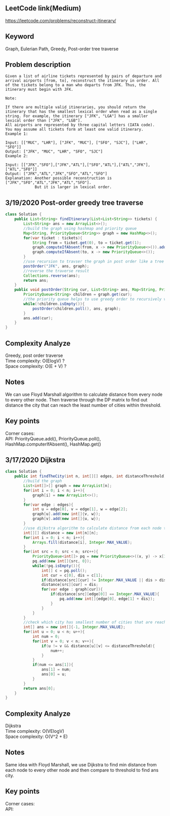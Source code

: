 ## LeetCode link(Medium)
https://leetcode.com/problems/reconstruct-itinerary/

## Keyword
Graph, Eulerian Path, Greedy, Post-order tree traverse

## Problem description
```
Given a list of airline tickets represented by pairs of departure and arrival airports [from, to], reconstruct the itinerary in order. All of the tickets belong to a man who departs from JFK. Thus, the itinerary must begin with JFK.

Note:

If there are multiple valid itineraries, you should return the itinerary that has the smallest lexical order when read as a single string. For example, the itinerary ["JFK", "LGA"] has a smaller lexical order than ["JFK", "LGB"].
All airports are represented by three capital letters (IATA code).
You may assume all tickets form at least one valid itinerary.
Example 1:

Input: [["MUC", "LHR"], ["JFK", "MUC"], ["SFO", "SJC"], ["LHR", "SFO"]]
Output: ["JFK", "MUC", "LHR", "SFO", "SJC"]
Example 2:

Input: [["JFK","SFO"],["JFK","ATL"],["SFO","ATL"],["ATL","JFK"],["ATL","SFO"]]
Output: ["JFK","ATL","JFK","SFO","ATL","SFO"]
Explanation: Another possible reconstruction is ["JFK","SFO","ATL","JFK","ATL","SFO"].
             But it is larger in lexical order.
```
## 3/19/2020 Post-order greedy tree traverse

```java
class Solution {
    public List<String> findItinerary(List<List<String>> tickets) {
        List<String> ans = new ArrayList<>();
        //build the graph using hashmap and priority queue
        Map<String, PriorityQueue<String>> graph = new HashMap<>();
        for(var ticket : tickets){
            String from = ticket.get(0), to = ticket.get(1);
            graph.computeIfAbsent(from, x -> new PriorityQueue<>()).add(to);
            graph.computeIfAbsent(to, x -> new PriorityQueue<>());
        }
        //use recursion to travser the graph in post order like a tree
        postOrder("JFK", ans, graph);
        //reverse the traverse result
        Collections.reverse(ans);
        return ans;
    }
    public void postOrder(String cur, List<String> ans, Map<String, PriorityQueue<String>> graph){
        PriorityQueue<String> children = graph.get(cur);
        //the priority queue helps to use greedy order to recursively visit children
        while(!children.isEmpty()){
            postOrder(children.poll(), ans, graph);
        }
        ans.add(cur);
    }
}
```

## Complexity Analyze
Greedy, post order traverse\
Time complexity: O(ElogV) ?\
Space complexity: O(E + V) ?

## Notes
We can use Floyd Marshall algorithm to calculate distance from every node to every other node. Then traverse through the DP matrix to find out distance the city that can reach the least number of cities within threshold.

## Key points
Corner cases:\
API: PriorityQueue.add(), PriorityQueue.poll(), HashMap.computerIfAbsent(), HashMap.get()

## 3/17/2020 Dijkstra

```Java
class Solution {
    public int findTheCity(int n, int[][] edges, int distanceThreshold) {
        //build the graph
        List<int[]>[] graph = new ArrayList[n];
        for(int i = 0; i < n; i++){
            graph[i] = new ArrayList<>();
        }
        for(var edge : edges){
            int u = edge[0], v = edge[1], w = edge[2];
            graph[u].add(new int[]{v, w});
            graph[v].add(new int[]{u, w});
        }
        //use dijkstra algorithm to calculate distance from each node to every other node
        int[][] distance = new int[n][n];
        for(int i = 0; i < n; i++){
            Arrays.fill(distance[i], Integer.MAX_VALUE);
        }
        for(int src = 0; src < n; src++){
            PriorityQueue<int[]> pq = new PriorityQueue<>((x, y) -> x[1] - y[1]);
            pq.add(new int[]{src, 0});
            while(!pq.isEmpty()){
                int[] c = pq.poll();
                int cur = c[0], dis = c[1];
                if(distance[src][cur] != Integer.MAX_VALUE || dis > distanceThreshold) continue;
                distance[src][cur] = dis;
                for(var edge : graph[cur]){
                    if(distance[src][edge[0]] == Integer.MAX_VALUE){
                        pq.add(new int[]{edge[0], edge[1] + dis});
                    }
                }
            }
        }
        //check which city has smallest number of cities that are reachable
        int[] ans = new int[]{-1, Integer.MAX_VALUE};
        for(int u = 0; u < n; u++){
            int num = 0;
            for(int v = 0; v < n; v++){
                if(u != v && distance[u][v] <= distanceThreshold){
                    num++;
                }
            }
            if(num <= ans[1]){
                ans[1] = num;
                ans[0] = u;
            }
        }
        return ans[0];
    }
}
```

## Complexity Analyze
Dijkstra\
Time complexity: O(VElogV)\
Space complexity: O(V^2 + E)

## Notes
Same idea with Floyd Marshall, we use Dijkstra to find min distance from each node to every other node and then compare to threshold to find ans city.

## Key points
Corner cases:\
API: 